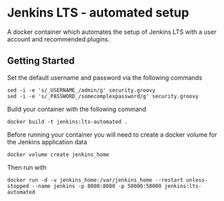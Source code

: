 # Jenkins LTS - automated setup

A docker container which automates the setup of Jenkins LTS with a user account and recommended plugins.

## Getting Started

Set the default username and password via the following commands
```
sed -i -e 's/_USERNAME_/admin/g' security.groovy
sed -i -e 's/_PASSWORD_/somecomplexpassword/g' security.groovy
```

Build your container with the following command
```
docker build -t jenkins:lts-automated .
```

Before running your container you will need to create a docker volume for the Jenkins application data
```
docker volume create jenkins_home
```

Then run with
```
docker run -d -v jenkins_home:/var/jenkins_home --restart unless-stopped --name jenkins -p 8080:8080 -p 50000:50000 jenkins:lts-automated
```
